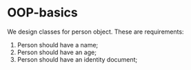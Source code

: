 # OOP-basics

We design classes for person object. These are requirements:
1. Person should have a name;
2. Person should have an age;
3. Person should have an identity document;